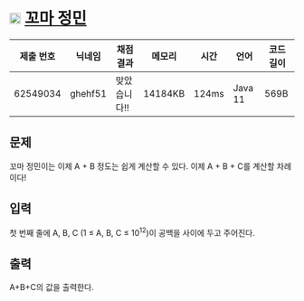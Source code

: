 # <img width="20px"  src="https://d2gd6pc034wcta.cloudfront.net/tier/1.svg" class="solvedac-tier"> [꼬마 정민](https://www.acmicpc.net/problem/11382) 

| 제출 번호 | 닉네임 | 채점 결과 | 메모리 | 시간 | 언어 | 코드 길이 |
|---|---|---|---|---|---|---|
|62549034|ghehf51|맞았습니다!! |14184KB|124ms|Java 11|569B|

## 문제
<p>꼬마 정민이는 이제 A + B 정도는 쉽게 계산할 수 있다. 이제 A + B + C를 계산할 차례이다!</p>

## 입력
<p>첫 번째 줄에 A, B, C (1 ≤ A, B, C ≤ 10<sup>12</sup>)이 공백을 사이에 두고 주어진다.</p>

## 출력
<p>A+B+C의 값을 출력한다.</p>

